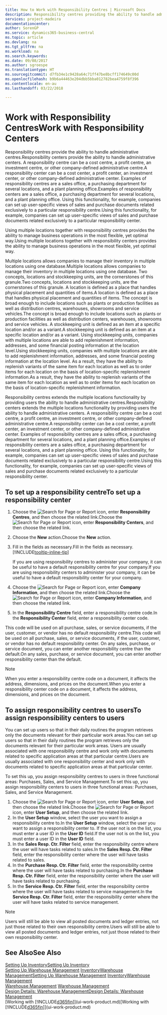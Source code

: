 ```yaml
---
title: How to Work with Responsibility Centres | Microsoft Docs
description: Responsibility centres providing the ability to handle administrative centres. A responsibility centre can be a cost centre, a profit centre, an investment centre, or other company-defined administrative centre.
services: project-madeira
documentationcenter: 
author: SorenGP
ms.service: dynamics365-business-central
ms.topic: article
ms.devlang: na
ms.tgt_pltfrm: na
ms.workload: na
ms.search.keywords: 
ms.date: 09/08/2017
ms.author: sgroespe
ms.translationtype: HT
ms.sourcegitcommit: d7fb34e1c9428a64c71ff47be8bcff174649c00d
ms.openlocfilehash: b9b6a44463e204dbb5bba012782bea4759f8f396
ms.contentlocale: en-au
ms.lasthandoff: 03/22/2018

---
```

# <a name="work-with-responsibility-centers"></a><span data-ttu-id="e017a-104">Work with Responsibility Centres</span><span class="sxs-lookup"><span data-stu-id="e017a-104">Work with Responsibility Centers</span></span>
<span data-ttu-id="e017a-105">Responsibility centres provide the ability to handle administrative centres.</span><span class="sxs-lookup"><span data-stu-id="e017a-105">Responsibility centers provide the ability to handle administrative centers.</span></span> <span data-ttu-id="e017a-106">A responsibility centre can be a cost centre, a profit centre, an investment centre, or other company-defined administrative centre.</span><span class="sxs-lookup"><span data-stu-id="e017a-106">A responsibility center can be a cost center, a profit center, an investment center, or other company-defined administrative center.</span></span> <span data-ttu-id="e017a-107">Examples of responsibility centres are a sales office, a purchasing department for several locations, and a plant planning office.</span><span class="sxs-lookup"><span data-stu-id="e017a-107">Examples of responsibility centers are a sales office, a purchasing department for several locations, and a plant planning office.</span></span> <span data-ttu-id="e017a-108">Using this functionality, for example, companies can set up user-specific views of sales and purchase documents related exclusively to a particular responsibility centre.</span><span class="sxs-lookup"><span data-stu-id="e017a-108">Using this functionality, for example, companies can set up user-specific views of sales and purchase documents related exclusively to a particular responsibility center.</span></span>  

<span data-ttu-id="e017a-109">Using multiple locations together with responsibility centres provides the ability to manage business operations in the most flexible, yet optimal way.</span><span class="sxs-lookup"><span data-stu-id="e017a-109">Using multiple locations together with responsibility centers provides the ability to manage business operations in the most flexible, yet optimal way.</span></span>

<span data-ttu-id="e017a-110">Multiple locations allows companies to manage their inventory in multiple locations using one database.</span><span class="sxs-lookup"><span data-stu-id="e017a-110">Multiple locations allows companies to manage their inventory in multiple locations using one database.</span></span> <span data-ttu-id="e017a-111">Two concepts, locations and stockkeeping units, are the cornerstones of this granule.</span><span class="sxs-lookup"><span data-stu-id="e017a-111">Two concepts, locations and stockkeeping units, are the cornerstones of this granule.</span></span> <span data-ttu-id="e017a-112">A location is defined as a place that handles physical placement and quantities of items.</span><span class="sxs-lookup"><span data-stu-id="e017a-112">A location is defined as a place that handles physical placement and quantities of items.</span></span> <span data-ttu-id="e017a-113">The concept is broad enough to include locations such as plants or production facilities as well as distribution centres, warehouses, showrooms and service vehicles.</span><span class="sxs-lookup"><span data-stu-id="e017a-113">The concept is broad enough to include locations such as plants or production facilities as well as distribution centers, warehouses, showrooms and service vehicles.</span></span> <span data-ttu-id="e017a-114">A stockkeeping unit is defined as an item at a specific location and/or as a variant.</span><span class="sxs-lookup"><span data-stu-id="e017a-114">A stockkeeping unit is defined as an item at a specific location and/or as a variant.</span></span> <span data-ttu-id="e017a-115">Using stockkeeping units, companies with multiple locations are able to add replenishment information, addresses, and some financial posting information at the location level.</span><span class="sxs-lookup"><span data-stu-id="e017a-115">Using stockkeeping units, companies with multiple locations are able to add replenishment information, addresses, and some financial posting information at the location level.</span></span> <span data-ttu-id="e017a-116">As a result, they have the ability to replenish variants of the same item for each location as well as to order items for each location on the basis of location-specific replenishment information.</span><span class="sxs-lookup"><span data-stu-id="e017a-116">As a result, they have the ability to replenish variants of the same item for each location as well as to order items for each location on the basis of location-specific replenishment information.</span></span>  

<span data-ttu-id="e017a-117">Responsibility centres extends the multiple locations functionality by providing users the ability to handle administrative centres.</span><span class="sxs-lookup"><span data-stu-id="e017a-117">Responsibility centers extends the multiple locations functionality by providing users the ability to handle administrative centers.</span></span> <span data-ttu-id="e017a-118">A responsibility centre can be a cost centre, a profit centre, an investment centre, or other company-defined administrative centre.</span><span class="sxs-lookup"><span data-stu-id="e017a-118">A responsibility center can be a cost center, a profit center, an investment center, or other company-defined administrative center.</span></span> <span data-ttu-id="e017a-119">Examples of responsibility centres are a sales office, a purchasing department for several locations, and a plant planning office.</span><span class="sxs-lookup"><span data-stu-id="e017a-119">Examples of responsibility centers are a sales office, a purchasing department for several locations, and a plant planning office.</span></span> <span data-ttu-id="e017a-120">Using this functionality, for example, companies can set up user-specific views of sales and purchase documents related exclusively to a particular responsibility centre.</span><span class="sxs-lookup"><span data-stu-id="e017a-120">Using this functionality, for example, companies can set up user-specific views of sales and purchase documents related exclusively to a particular responsibility center.</span></span>

## <a name="to-set-up-a-responsibility-center"></a><span data-ttu-id="e017a-121">To set up a responsibility centre</span><span class="sxs-lookup"><span data-stu-id="e017a-121">To set up a responsibility center</span></span>  
1.  <span data-ttu-id="e017a-122">Choose the ![Search for Page or Report](media/ui-search/search_small.png "Search for Page or Report icon") icon, enter **Responsibility Centres**, and then choose the related link.</span><span class="sxs-lookup"><span data-stu-id="e017a-122">Choose the ![Search for Page or Report](media/ui-search/search_small.png "Search for Page or Report icon") icon, enter **Responsibility Centers**, and then choose the related link.</span></span>  
2.  <span data-ttu-id="e017a-123">Choose the **New** action.</span><span class="sxs-lookup"><span data-stu-id="e017a-123">Choose the **New** action.</span></span>  
3.  <span data-ttu-id="e017a-124">Fill in the fields as necessary.</span><span class="sxs-lookup"><span data-stu-id="e017a-124">Fill in the fields as necessary.</span></span> [!INCLUDE[tooltip-inline-tip](includes/tooltip-inline-tip_md.md)]  

    <span data-ttu-id="e017a-125">If you are using responsibility centres to administer your company, it can be useful to have a default responsibility centre for your company.</span><span class="sxs-lookup"><span data-stu-id="e017a-125">If you are using responsibility centers to administer your company, it can be useful to have a default responsibility center for your company.</span></span>
4. <span data-ttu-id="e017a-126">Choose the ![Search for Page or Report](media/ui-search/search_small.png "Search for Page or Report icon") icon, enter **Company Information**, and then choose the related link.</span><span class="sxs-lookup"><span data-stu-id="e017a-126">Choose the ![Search for Page or Report](media/ui-search/search_small.png "Search for Page or Report icon") icon, enter **Company Information**, and then choose the related link.</span></span>
5. <span data-ttu-id="e017a-127">In the **Responsibility Centre** field, enter a responsibility centre code.</span><span class="sxs-lookup"><span data-stu-id="e017a-127">In the **Responsibility Center** field, enter a responsibility center code.</span></span>

<span data-ttu-id="e017a-128">This code will be used on all purchase, sales, or service documents, if the user, customer, or vendor has no default responsibility centre.</span><span class="sxs-lookup"><span data-stu-id="e017a-128">This code will be used on all purchase, sales, or service documents, if the user, customer, or vendor has no default responsibility center.</span></span> <span data-ttu-id="e017a-129">On any sales, purchase, or service document, you can enter another responsibility centre than the default.</span><span class="sxs-lookup"><span data-stu-id="e017a-129">On any sales, purchase, or service document, you can enter another responsibility center than the default.</span></span>

> [!NOTE]  
>  <span data-ttu-id="e017a-130">When you enter a responsibility centre code on a document, it affects the address, dimensions, and prices on the document.</span><span class="sxs-lookup"><span data-stu-id="e017a-130">When you enter a responsibility center code on a document, it affects the address, dimensions, and prices on the document.</span></span>  

## <a name="to-assign-responsibility-centers-to-users"></a><span data-ttu-id="e017a-131">To assign responsibility centres to users</span><span class="sxs-lookup"><span data-stu-id="e017a-131">To assign responsibility centers to users</span></span>  
<span data-ttu-id="e017a-132">You can set up users so that in their daily routines the program retrieves only the documents relevant for their particular work areas.</span><span class="sxs-lookup"><span data-stu-id="e017a-132">You can set up users so that in their daily routines the program retrieves only the documents relevant for their particular work areas.</span></span> <span data-ttu-id="e017a-133">Users are usually associated with one responsibility centre and work only with documents related to specific application areas at that particular centre.</span><span class="sxs-lookup"><span data-stu-id="e017a-133">Users are usually associated with one responsibility center and work only with documents related to specific application areas at that particular center.</span></span>  

<span data-ttu-id="e017a-134">To set this up, you assign responsibility centres to users in three functional areas: Purchases, Sales, and Service Management.</span><span class="sxs-lookup"><span data-stu-id="e017a-134">To set this up, you assign responsibility centers to users in three functional areas: Purchases, Sales, and Service Management.</span></span>  

1.  <span data-ttu-id="e017a-135">Choose the ![Search for Page or Report](media/ui-search/search_small.png "Search for Page or Report icon") icon, enter **User Setup**, and then choose the related link.</span><span class="sxs-lookup"><span data-stu-id="e017a-135">Choose the ![Search for Page or Report](media/ui-search/search_small.png "Search for Page or Report icon") icon, enter **User Setup**, and then choose the related link.</span></span>  
2.  <span data-ttu-id="e017a-136">In the **User Setup** window, select the user you want to assign a responsibility centre to.</span><span class="sxs-lookup"><span data-stu-id="e017a-136">In the **User Setup** window, select the user you want to assign a responsibility center to.</span></span> <span data-ttu-id="e017a-137">If the user not is on the list, you must enter a user ID in the **User ID** field.</span><span class="sxs-lookup"><span data-stu-id="e017a-137">If the user not is on the list, you must enter a user ID in the **User ID** field.</span></span>  
3.  <span data-ttu-id="e017a-138">In the **Sales Resp. Ctr. Filter** field, enter the responsibility centre where the user will have tasks related to sales.</span><span class="sxs-lookup"><span data-stu-id="e017a-138">In the **Sales Resp. Ctr. Filter** field, enter the responsibility center where the user will have tasks related to sales.</span></span>  
4.  <span data-ttu-id="e017a-139">In the **Purchase Resp. Ctr. Filter** field, enter the responsibility centre where the user will have tasks related to purchasing.</span><span class="sxs-lookup"><span data-stu-id="e017a-139">In the **Purchase Resp. Ctr. Filter** field, enter the responsibility center where the user will have tasks related to purchasing.</span></span>  
5.  <span data-ttu-id="e017a-140">In the **Service Resp. Ctr. Filter** field, enter the responsibility centre where the user will have tasks related to service management.</span><span class="sxs-lookup"><span data-stu-id="e017a-140">In the **Service Resp. Ctr. Filter** field, enter the responsibility center where the user will have tasks related to service management.</span></span>  

> [!NOTE]  
>  <span data-ttu-id="e017a-141">Users will still be able to view all posted documents and ledger entries, not just those related to their own responsibility centre.</span><span class="sxs-lookup"><span data-stu-id="e017a-141">Users will still be able to view all posted documents and ledger entries, not just those related to their own responsibility center.</span></span>

## <a name="see-also"></a><span data-ttu-id="e017a-142">See Also</span><span class="sxs-lookup"><span data-stu-id="e017a-142">See Also</span></span>  
[<span data-ttu-id="e017a-143">Setting Up Inventory</span><span class="sxs-lookup"><span data-stu-id="e017a-143">Setting Up Inventory</span></span>](inventory-setup-inventory.md)  
<span data-ttu-id="e017a-144">[Setting Up Warehouse Management](warehouse-setup-warehouse.md)
[Inventory](inventory-manage-inventory.md)[Warehouse Management](warehouse-manage-warehouse.md)</span><span class="sxs-lookup"><span data-stu-id="e017a-144">[Setting Up Warehouse Management](warehouse-setup-warehouse.md)
[Inventory](inventory-manage-inventory.md)[Warehouse Management](warehouse-manage-warehouse.md)</span></span>  
<span data-ttu-id="e017a-145">[Warehouse Management](warehouse-manage-warehouse.md)  </span><span class="sxs-lookup"><span data-stu-id="e017a-145">[Warehouse Management](warehouse-manage-warehouse.md)  </span></span>  
[<span data-ttu-id="e017a-146">Design Details: Warehouse Management</span><span class="sxs-lookup"><span data-stu-id="e017a-146">Design Details: Warehouse Management</span></span>](design-details-warehouse-management.md)  
<span data-ttu-id="e017a-147">[Working with [!INCLUDE[d365fin](includes/d365fin_md.md)]](ui-work-product.md)</span><span class="sxs-lookup"><span data-stu-id="e017a-147">[Working with [!INCLUDE[d365fin](includes/d365fin_md.md)]](ui-work-product.md)</span></span>


